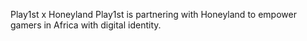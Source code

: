 Play1st x Honeyland
Play1st is partnering with Honeyland to empower gamers in Africa with digital identity.